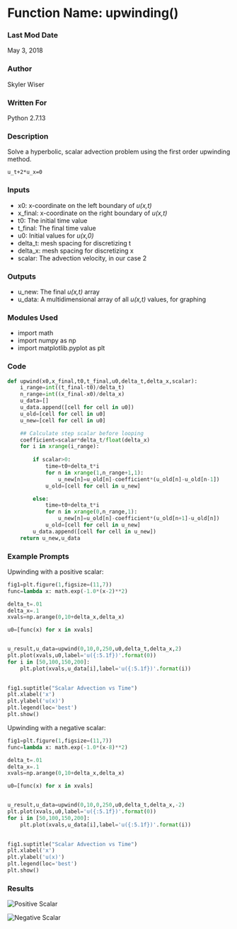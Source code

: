 # Function Name: upwinding()

### Last Mod Date
May 3, 2018
### Author
Skyler Wiser
### Written For
Python 2.7.13
### Description

Solve a hyperbolic, scalar advection problem using the first order upwinding method.

```
u_t+2*u_x=0
```

### Inputs

* x0: x-coordinate on the left boundary of _u(x,t)_
* x_final: x-coordinate on the right boundary of _u(x,t)_
* t0: The initial time value
* t_final: The final time value
* u0: Initial values for _u(x,0)_
* delta_t: mesh spacing for discretizing t
* delta_x: mesh spacing for discretizing x
* scalar: The advection velocity, in our case 2


### Outputs

* u_new: The final _u(x,t)_ array
* u_data: A multidimensional array of all _u(x,t)_ values, for graphing

### Modules Used

* import math
* import numpy as np
* import matplotlib.pyplot as plt


### Code

```python
def upwind(x0,x_final,t0,t_final,u0,delta_t,delta_x,scalar):
    i_range=int((t_final-t0)/delta_t)
    n_range=int((x_final-x0)/delta_x)
    u_data=[]
    u_data.append([cell for cell in u0])
    u_old=[cell for cell in u0]
    u_new=[cell for cell in u0]

    ## Calculate step scalar before looping
    coefficient=scalar*delta_t/float(delta_x)
    for i in xrange(i_range):
        
        if scalar>0:
            time=t0+delta_t*i
            for n in xrange(1,n_range+1,1):
                u_new[n]=u_old[n]-coefficient*(u_old[n]-u_old[n-1])
            u_old=[cell for cell in u_new]

        else:
            time=t0+delta_t*i
            for n in xrange(0,n_range,1):
                u_new[n]=u_old[n]-coefficient*(u_old[n+1]-u_old[n])
            u_old=[cell for cell in u_new]
        u_data.append([cell for cell in u_new])
    return u_new,u_data
```


### Example Prompts

Upwinding with a positive scalar:

```python
fig1=plt.figure(1,figsize=(11,7))
func=lambda x: math.exp(-1.0*(x-2)**2)

delta_t=.01
delta_x=.1
xvals=np.arange(0,10+delta_x,delta_x)

u0=[func(x) for x in xvals]


u_result,u_data=upwind(0,10,0,250,u0,delta_t,delta_x,2)
plt.plot(xvals,u0,label='u({:5.1f})'.format(0))
for i in [50,100,150,200]:
    plt.plot(xvals,u_data[i],label='u({:5.1f})'.format(i))

            
fig1.suptitle("Scalar Advection vs Time")
plt.xlabel('x')
plt.ylabel('u(x)')
plt.legend(loc='best')
plt.show()
```

Upwinding with a negative scalar:

```python
fig1=plt.figure(1,figsize=(11,7))
func=lambda x: math.exp(-1.0*(x-8)**2)

delta_t=.01
delta_x=.1
xvals=np.arange(0,10+delta_x,delta_x)

u0=[func(x) for x in xvals]


u_result,u_data=upwind(0,10,0,250,u0,delta_t,delta_x,-2)
plt.plot(xvals,u0,label='u({:5.1f})'.format(0))
for i in [50,100,150,200]:
    plt.plot(xvals,u_data[i],label='u({:5.1f})'.format(i))

            
fig1.suptitle("Scalar Advection vs Time")
plt.xlabel('x')
plt.ylabel('u(x)')
plt.legend(loc='best')
plt.show()
```

### Results

![Positive Scalar](https://swiser.github.io/MATH5620/HW8/positive_upwind.png)

![Negative Scalar](https://swiser.github.io/MATH5620/HW8/negative_upwind.png)




